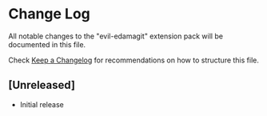 # Change Log

All notable changes to the "evil-edamagit" extension pack will be documented in this file.

Check [Keep a Changelog](http://keepachangelog.com/) for recommendations on how to structure this file.

## [Unreleased]

- Initial release
